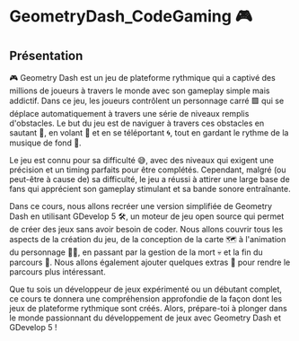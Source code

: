 # GeometryDash_CodeGaming 🎮

## Présentation 
🎮 Geometry Dash est un jeu de plateforme rythmique qui a captivé des millions de joueurs à travers le monde avec son gameplay simple mais addictif. Dans ce jeu, les joueurs contrôlent un personnage carré 🟩 qui se déplace automatiquement à travers une série de niveaux remplis d'obstacles. Le but du jeu est de naviguer à travers ces obstacles en sautant 🦘, en volant 🚀 et en se téléportant 🌀, tout en gardant le rythme de la musique de fond 🎵.

Le jeu est connu pour sa difficulté 😅, avec des niveaux qui exigent une précision et un timing parfaits pour être complétés. Cependant, malgré (ou peut-être à cause de) sa difficulté, le jeu a réussi à attirer une large base de fans qui apprécient son gameplay stimulant et sa bande sonore entraînante.

Dans ce cours, nous allons recréer une version simplifiée de Geometry Dash en utilisant GDevelop 5 🛠️, un moteur de jeu open source qui permet de créer des jeux sans avoir besoin de coder. Nous allons couvrir tous les aspects de la création du jeu, de la conception de la carte 🗺️ à l'animation du personnage 🏃‍♂️, en passant par la gestion de la mort 💀 et la fin du parcours 🏁. Nous allons également ajouter quelques extras 🎁 pour rendre le parcours plus intéressant.

Que tu sois un développeur de jeux expérimenté ou un débutant complet, ce cours te donnera une compréhension approfondie de la façon dont les jeux de plateforme rythmique sont créés. Alors, prépare-toi à plonger dans le monde passionnant du développement de jeux avec Geometry Dash et GDevelop 5 !
